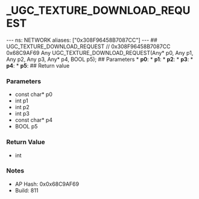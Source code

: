 # _UGC_TEXTURE_DOWNLOAD_REQUEST

--- ns: NETWORK aliases: ["0x308F96458B7087CC"] --- ## UGC_TEXTURE_DOWNLOAD_REQUEST  // 0x308F96458B7087CC 0x68C9AF69 Any UGC_TEXTURE_DOWNLOAD_REQUEST(Any* p0, Any p1, Any p2, Any p3, Any* p4, BOOL p5);   ## Parameters * **p0**: * **p1**: * **p2**: * **p3**: * **p4**: * **p5**:  ## Return value

### Parameters
* const char* p0
* int p1
* int p2
* int p3
* const char* p4
* BOOL p5

### Return Value
* int

### Notes
* AP Hash: 0x0x68C9AF69
* Build: 811

